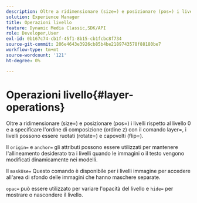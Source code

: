 ```yaml
---
description: Oltre a ridimensionare (size=) e posizionare (pos=) i livelli rispetto al livello 0 e a specificare l'ordine di composizione (ordine z) con il comando layer=, i livelli possono essere ruotati (rotate=) e capovolti (flip=).
solution: Experience Manager
title: Operazioni livello
feature: Dynamic Media Classic,SDK/API
role: Developer,User
exl-id: 0b167c74-cb1f-45f1-8b15-cb1fcbc8f734
source-git-commit: 206e4643e3926cb85b4be2189743578f88180be7
workflow-type: tm+mt
source-wordcount: '121'
ht-degree: 0%

---
```


# Operazioni livello{#layer-operations}

Oltre a ridimensionare (size=) e posizionare (pos=) i livelli rispetto al livello 0 e a specificare l&#39;ordine di composizione (ordine z) con il comando layer=, i livelli possono essere ruotati (rotate=) e capovolti (flip=).

Il `origin=` e `anchor=` gli attributi possono essere utilizzati per mantenere l&#39;allineamento desiderato tra i livelli quando le immagini o il testo vengono modificati dinamicamente nei modelli.

Il `maskUse=` Questo comando è disponibile per i livelli immagine per accedere all&#39;area di sfondo delle immagini che hanno maschere separate.

`opac=` può essere utilizzato per variare l&#39;opacità del livello e `hide=` per mostrare o nascondere il livello.
